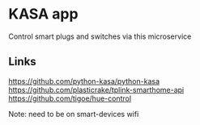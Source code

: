 # KASA app
Control smart plugs and switches via this microservice

## Links
https://github.com/python-kasa/python-kasa 
https://github.com/plasticrake/tplink-smarthome-api
https://github.com/tigoe/hue-control


Note: need  to be on smart-devices wifi
